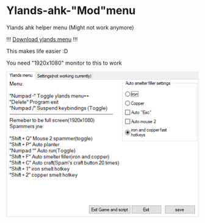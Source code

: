 # Ylands-ahk-"Mod"menu
Ylands ahk helper menu (Might not work anymore)

!!! [Download ylands menu](https://github.com/veskeli/Ylands-ahk-menu/releases) !!!


This makes life easier :D

You need "1920x1080" monitor to this to work



![pic](https://github.com/veskeli/Ylands-ahk-menu/blob/master/Ylands%20menu.png)

